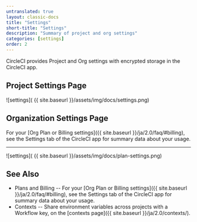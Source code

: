 ```yaml
---
untranslated: true
layout: classic-docs
title: "Settings"
short-title: "Settings"
description: "Summary of project and org settings"
categories: [settings]
order: 2
---
```


CircleCI provides Project and Org settings with encrypted storage in the CircleCI app.

## Project Settings Page

![settings]( {{ site.baseurl }}/assets/img/docs/settings.png)


## Organization Settings Page
For your [Org Plan or Billing settings]({{ site.baseurl }}/ja/2.0/faq/#billing), see the Settings tab of the CircleCI app for summary data about your usage.
<hr>

![settings]( {{ site.baseurl }}/assets/img/docs/plan-settings.png)

## See Also

- Plans and Billing -- For your [Org Plan or Billing settings]({{ site.baseurl }}/ja/2.0/faq/#billing), see the Settings tab of the CircleCI app for summary data about your usage. 
- Contexts --  Share environment variables across projects with a Workflow key, on the [contexts page]({{ site.baseurl }}/ja/2.0/contexts/).


